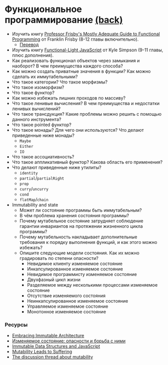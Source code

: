 # Функциональное программирование [(back)](./readme.md)

* Изучить книгу [Professor Frisby's Mostly Adequate Guide to Functional Programming](https://github.com/MostlyAdequate/mostly-adequate-guide) от Franklin Frisby (8-12 главы включительно).
  * [Перевод](https://github.com/MostlyAdequate/mostly-adequate-guide-ru)
* Изучить книгу [Functional-Light JavaScript](https://github.com/getify/Functional-Light-JS) от Kyle Simpson (9-11 главы, плюс дополнения).
* Как реализовать функционал объектов через замыкания и наоборот? В чем преимущества каждого способа?
* Как можно создать приватные значения в функции? Как можно сделать их иммутабельными?
* Что такое категории? Что такое морфизмы?
* Что такое изоморфизм?
* Что такое функтор?
* Как можно избежать лишних проходов по массиву?
* Что такое ленивые вычисления? В чем преимущества и недостатки ленивых вычислений?
* Что такое трансдукция? Какие проблемы можно решить с помощью данного инструмента?
* Что такое pointed функтор?
* Что такое монады? Для чего они используются? Что делают приведенные ниже монады?
  * `Maybe`
  * `Either`
  * `IO`
* Что такое ассоциативность?
* Что такое аппликативный функтор? Какова область его применения?
* Что делают приведенные ниже утилиты?
  * `identity`
  * `partial`/`partialRight`
  * `prop`
  * `curry`/`uncurry`
  * `cond`
  * `flatMap`/`chain`
* Immutability and state
  * Может ли состояние программы быть иммутабельным?
  * В чём проблема хранения состояния программы?
  * Почему мутабельное состояние затрудняет соблюдение гарантии инвариантов на протяжении жизненного цикла программы?
  * Почему мутабельность накладывает дополнительные требования к порядку выполнения функций, и как этого можно избежать?
  * Опишите следующие модели состояния. Как их можно градировать по степени опасности?
    * Невидимое клиенту изменяемое состояние
    * Инкапсулированное изменяемое состояние
    * Невидимое программисту изменяемое состояние
    * Двухфазный цикл жизни
    * Разделяемое между несколькими процессами изменяемое состояние
    * Отсутствие изменяемого состояния
    * Неинкапсулированное изменяемое состояние
    * Управляемое изменяемое состояние
    * Монотонное изменяемое состояние

### Ресурсы
* [Embracing Immutable Architecture](https://medium.com/react-weekly/embracing-immutable-architecture-dc04e3f08543)
* [Изменяемое состояние: опасности и борьба с ними](http://fprog.ru/2009/issue1/eugene-kirpichov-fighting-mutable-state/)
* [Immutable Data Structures and JavaScript](https://jlongster.com/Using-Immutable-Data-Structures-in-JavaScript#Immutable.js)
* [Mutability Leads to Suffering](https://hackernoon.com/mutability-leads-to-suffering-23671a0def6a)
* [The discussion thread about mutability](http://lambda-the-ultimate.org/node/724#comment-6580)
